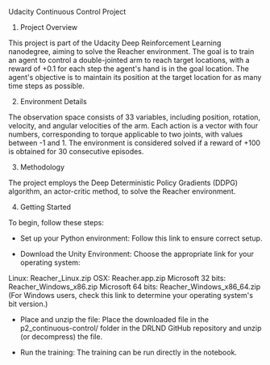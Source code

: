 Udacity Continuous Control Project

1. Project Overview

This project is part of the Udacity Deep Reinforcement Learning nanodegree, aiming to solve the Reacher environment. The goal is to train an agent to control a double-jointed arm to reach target locations, with a reward of +0.1 for each step the agent's hand is in the goal location. The agent's objective is to maintain its position at the target location for as many time steps as possible.

2. Environment Details

The observation space consists of 33 variables, including position, rotation, velocity, and angular velocities of the arm. Each action is a vector with four numbers, corresponding to torque applicable to two joints, with values between -1 and 1. The environment is considered solved if a reward of +100 is obtained for 30 consecutive episodes.

3. Methodology

The project employs the Deep Deterministic Policy Gradients (DDPG) algorithm, an actor-critic method, to solve the Reacher environment.

4. Getting Started

To begin, follow these steps:

- Set up your Python environment: Follow this link to ensure correct setup.

- Download the Unity Environment: Choose the appropriate link for your operating system:

Linux: Reacher_Linux.zip
OSX: Reacher.app.zip
Microsoft 32 bits: Reacher_Windows_x86.zip
Microsoft 64 bits: Reacher_Windows_x86_64.zip (For Windows users, check this link to determine your operating system's bit version.)
- Place and unzip the file: Place the downloaded file in the p2_continuous-control/ folder in the DRLND GitHub repository and unzip (or decompress) the file.

- Run the training: The training can be run directly in the notebook.